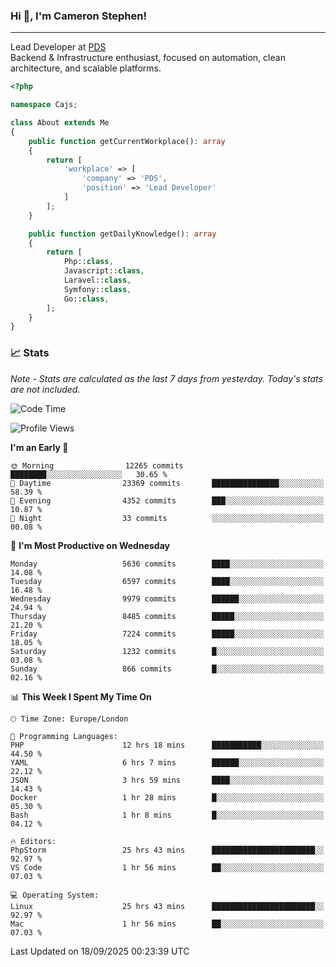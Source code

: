 ### Hi 👋, I'm Cameron Stephen!

---

Lead Developer at [PDS](https://prindatasolutions.co.uk)  
Backend & Infrastructure enthusiast, focused on automation, clean architecture, and scalable platforms.


```php
<?php

namespace Cajs;

class About extends Me
{
    public function getCurrentWorkplace(): array
    {
        return [
            'workplace' => [
                'company' => 'PDS',
                'position' => 'Lead Developer'
            ]
        ];
    }

    public function getDailyKnowledge(): array
    {
        return [
            Php::class,
            Javascript::class,
            Laravel::class,
            Symfony::class,
            Go::class,
        ];
    }
}
```

### 📈 Stats
<p><em>Note - Stats are calculated as the last 7 days from yesterday. Today's stats are not included.</em></p>


<!--START_SECTION:waka-->
![Code Time](http://img.shields.io/badge/Code%20Time-4%2C707%20hrs%2027%20mins-blue)

![Profile Views](http://img.shields.io/badge/Profile%20Views-0-blue)

**I'm an Early 🐤** 

```text
🌞 Morning                12265 commits       ████████░░░░░░░░░░░░░░░░░   30.65 % 
🌆 Daytime                23369 commits       ███████████████░░░░░░░░░░   58.39 % 
🌃 Evening                4352 commits        ███░░░░░░░░░░░░░░░░░░░░░░   10.87 % 
🌙 Night                  33 commits          ░░░░░░░░░░░░░░░░░░░░░░░░░   00.08 % 
```
📅 **I'm Most Productive on Wednesday** 

```text
Monday                   5636 commits        ████░░░░░░░░░░░░░░░░░░░░░   14.08 % 
Tuesday                  6597 commits        ████░░░░░░░░░░░░░░░░░░░░░   16.48 % 
Wednesday                9979 commits        ██████░░░░░░░░░░░░░░░░░░░   24.94 % 
Thursday                 8485 commits        █████░░░░░░░░░░░░░░░░░░░░   21.20 % 
Friday                   7224 commits        █████░░░░░░░░░░░░░░░░░░░░   18.05 % 
Saturday                 1232 commits        █░░░░░░░░░░░░░░░░░░░░░░░░   03.08 % 
Sunday                   866 commits         █░░░░░░░░░░░░░░░░░░░░░░░░   02.16 % 
```


📊 **This Week I Spent My Time On** 

```text
🕑︎ Time Zone: Europe/London

💬 Programming Languages: 
PHP                      12 hrs 18 mins      ███████████░░░░░░░░░░░░░░   44.50 % 
YAML                     6 hrs 7 mins        ██████░░░░░░░░░░░░░░░░░░░   22.12 % 
JSON                     3 hrs 59 mins       ████░░░░░░░░░░░░░░░░░░░░░   14.43 % 
Docker                   1 hr 28 mins        █░░░░░░░░░░░░░░░░░░░░░░░░   05.30 % 
Bash                     1 hr 8 mins         █░░░░░░░░░░░░░░░░░░░░░░░░   04.12 % 

🔥 Editors: 
PhpStorm                 25 hrs 43 mins      ███████████████████████░░   92.97 % 
VS Code                  1 hr 56 mins        ██░░░░░░░░░░░░░░░░░░░░░░░   07.03 % 

💻 Operating System: 
Linux                    25 hrs 43 mins      ███████████████████████░░   92.97 % 
Mac                      1 hr 56 mins        ██░░░░░░░░░░░░░░░░░░░░░░░   07.03 % 
```


 Last Updated on 18/09/2025 00:23:39 UTC
<!--END_SECTION:waka-->
